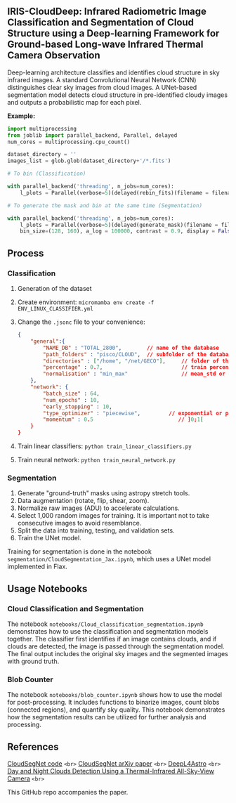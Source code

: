 ## **IRIS-CloudDeep**: Infrared Radiometric Image Classification and Segmentation of Cloud Structure using a Deep-learning Framework for Ground-based Long-wave Infrared Thermal Camera Observation

Deep-learning architecture classifies and identifies cloud structure in sky infrared images. A standard Convolutional Neural Network (CNN) distinguishes clear sky images from cloud images. A UNet-based segmentation model detects cloud structure in pre-identified cloudy images and outputs a probabilistic map for each pixel.

**Example:**

```python
import multiprocessing
from joblib import parallel_backend, Parallel, delayed
num_cores = multiprocessing.cpu_count()

dataset_directory = ''
images_list = glob.glob(dataset_directory+'/*.fits')

# To bin (Classification)

with parallel_backend('threading', n_jobs=num_cores):
    l_plots = Parallel(verbose=5)(delayed(rebin_fits)(filename = filename, bin_size=(128, 160)) for filename in images_list)

# To generate the mask and bin at the same time (Segmentation)

with parallel_backend('threading', n_jobs=num_cores):
    l_plots = Parallel(verbose=5)(delayed(generate_mask)(filename = filename,
    bin_size=(128, 160), a_log = 100000, contrast = 0.9, display = False, return_mask = False, write_to_fits = True) for filename in images_list)
```

## Process

### Classification

1. Generation of the dataset
2. Create environment: `micromamba env create -f ENV_LINUX_CLASSIFIER.yml`
3. Change the `.jsonc` file to your convenience:

   ```json
   {
       "general":{
           "NAME_DB" : "TOTAL_2800",        // name of the database
           "path_folders" : "pisco/CLOUD",  // subfolder of the database
           "directories" : ["/home", "/net/GECO"],     // folder of the database
           "percentage" : 0.7,                         // train percentage
           "normalisation" : "min_max"                 // mean_std or min_max
       },
       "network": {
           "batch_size" : 64,
           "num_epochs" : 10,
           "early_stopping" : 10,
           "type_optimizer" : "piecewise",    	   // exponential or piecewise
           "momentum" : 0.5                           // ]0;1[
       }
   }
   ```
4. Train linear classifiers: `python train_linear_classifiers.py`
5. Train neural network: `python train_neural_network.py`

### Segmentation

1. Generate "ground-truth" masks using astropy stretch tools.
2. Data augmentation (rotate, flip, shear, zoom).
3. Normalize raw images (ADU) to accelerate calculations.
4. Select 1,000 random images for training. It is important not to take consecutive images to avoid resemblance.
5. Split the data into training, testing, and validation sets.
6. Train the UNet model.

Training for segmentation is done in the notebook `segmentation/CloudSegmentation_Jax.ipynb`, which uses a UNet model implemented in Flax.

## Usage Notebooks

### Cloud Classification and Segmentation

The notebook `notebooks/Cloud_classification_segmentation.ipynb` demonstrates how to use the classification and segmentation models together. The classifier first identifies if an image contains clouds, and if clouds are detected, the image is passed through the segmentation model. The final output includes the original sky images and the segmented images with ground truth.

### Blob Counter

The notebook `notebooks/blob_counter.ipynb` shows how to use the model for post-processing. It includes functions to binarize images, count blobs (connected regions), and quantify sky quality. This notebook demonstrates how the segmentation results can be utilized for further analysis and processing.

## References

[CloudSegNet code](https://github.com/Soumyabrata/CloudSegNet) `<br>`
[CloudSegNet arXiv paper](https://arxiv.org/pdf/1904.07979.pdf) `<br>`
[DeepL4Astro](https://github.com/ASKabalan/deeplearning4astro_tools/blob/master/dltools/batch.py) `<br>`
[Day and Night Clouds Detection Using a Thermal-Infrared All-Sky-View Camera](https://doi.org/10.3390/rs13091852) `<br>`

This GitHub repo accompanies the paper.
